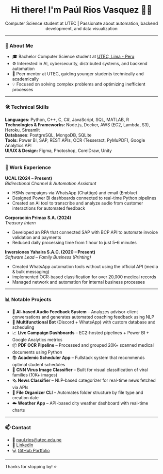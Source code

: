 <h1 align="center">Hi there! I'm Paúl Rios Vasquez 👨‍💻</h1>

<p align="center">
Computer Science student at UTEC | Passionate about automation, backend development, and data visualization
</p>

---

### 🚀 About Me

- 🎓 Bachelor Computer Science student at [UTEC, Lima - Peru](https://www.utec.edu.pe)
- ⚙️ Interested in AI, cybersecurity, distributed systems, and backend automation
- 🧠 Peer mentor at UTEC, guiding younger students technically and academically
- 💡 Focused on solving complex problems and optimizing inefficient processes

---

### 🛠️ Technical Skills

**Languages:** Python, C++, C, C\#, JavaScript, SQL, MATLAB, R  
**Technologies & Frameworks:** Node.js, Docker, AWS (EC2, Lambda, S3), Heroku, Streamlit  
**Databases:** PostgreSQL, MongoDB, SQLite  
**Tools:** Power BI, SAP, REST APIs, OCR (Tesseract, PyMuPDF), Google Analytics API  
**UI/UX & Design:** Figma, Photoshop, CorelDraw, Unity

---

### 💼 Work Experience

**UCAL (2024 – Present)**  
*Bidirectional Channel & Automation Assistant*  
- HSMs campaigns via WhatsApp (Chattigo) and email (Emblue)
- Designed Power BI dashboards connected to real-time Python pipelines
- Created an AI tool to transcribe and analyze audio from customer interactions for automated feedback

**Corporación Primax S.A. (2024)**  
*Treasury Intern*  
- Developed an RPA that connected SAP with BCP API to automate invoice validation and payments
- Reduced daily processing time from 1 hour to just 5–6 minutes

**Inversiones Yahaira S.A.C. (2020 – Present)**  
*Software Lead – Family Business (Printing)*  
- Created WhatsApp automation tools without using the official API (media & bulk messaging)
- Implemented OCR-based classification for over 20,000 medical records
- Managed network and automation for internal business processes

---

### 📊 Notable Projects

- 🤖 **AI-based Audio Feedback System** – Analyzes advisor-client conversations and generates automated coaching feedback using NLP
- 🧠 **Multifunctional Bot** (Discord + WhatsApp) with custom database and scheduling
- 📈 **Live Campaign Dashboards** – EC2-hosted pipelines + Power BI + Google Analytics metrics
- 📦 **PDF OCR Pipeline** – Processed and grouped 20K+ scanned medical documents using Python
- 📚 **Academic Scheduler App** – Fullstack system that recommends optimal student schedules
- 🧪 **CNN Virus Image Classifier** – Built for visual classification of viral families (10K+ images)
- 🗞️ **News Classifier** – NLP-based categorizer for real-time news fetched via APIs
- 📁 **File Organizer CLI** – Automates folder structure by file type and creation date
- ☁️ **Weather App** – API-based city weather dashboard with real-time charts

---

### 📫 Contact

- 📧 [paul.rios@utec.edu.pe](mailto:paul.rios@utec.edu.pe)  
- 💼 [LinkedIn](https://www.linkedin.com/in/paul-rios-vasquez/)  
- 💻 [GitHub Portfolio](https://github.com/polomaru)

---

Thanks for stopping by! ⭐
